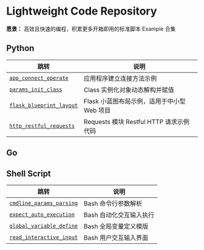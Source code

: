 # Lightweight Code Repository

**愿景：** 高效且快速的编程，积累更多开箱即用的标准脚本 Example 合集

## Python
| 跳转 | 说明 |
| --- | --- |
| [`app_connect_operate`](https://github.com/PokeyBoa/code-examples/tree/master/python/scheme/app_connect_operate) | 应用程序建立连接方法示例 |
| [`params_init_class`](https://github.com/PokeyBoa/code-examples/tree/master/python/scheme/params_init_class) | Class 实例化对象动态解构并赋值 |
| [`flask_blueprint_layout`](https://github.com/PokeyBoa/code-example/tree/master/python/flask/blueprintLayout) | Flask 小蓝图布局示例，适用于中小型 Web 项目 |
| [`http_restful_requests`](https://github.com/PokeyBoa/code-example/tree/master/python/requests) | Requests 模块 Restful HTTP 请求示例代码 |


## Go



## Shell Script
| 跳转 | 说明 |
| --- | --- |
| [`cmdline_params_parsing`](https://github.com/PokeyBoa/code-example/tree/master/shell/cmdline_params_parsing) | Bash 命令行参数解析 |
| [`expect_auto_execution`](https://github.com/PokeyBoa/code-example/tree/master/shell/expect_auto_execution) | Bash 自动化交互输入执行 |
| [`global_variable_define`](https://github.com/PokeyBoa/code-example/tree/master/shell/global_variable_define) | Bash 全局变量定义模版 |
| [`read_interactive_input`](https://github.com/PokeyBoa/code-examples/tree/master/shell/read_interactive_input) | Bash 用户交互输入界面 |

